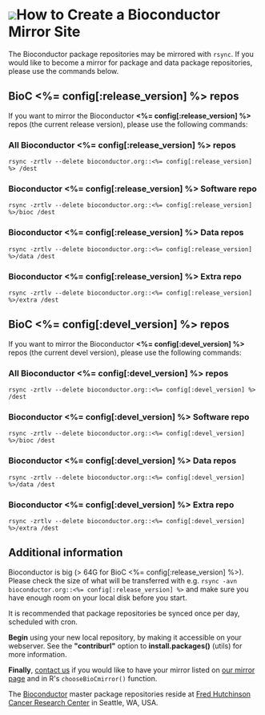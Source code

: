 # ![](/images/icons/magnifier.gif)How to Create a Bioconductor Mirror Site #

The Bioconductor package repositories may be mirrored with `rsync`.  If
you would like to become a mirror for package and data package
repositories, please use the commands below.

## BioC <%= config[:release_version] %> repos ##

If you want to mirror the Bioconductor **<%= config[:release_version] %>** repos (the current
release version), please use the following commands:

### All Bioconductor <%= config[:release_version] %> repos ###

    rsync -zrtlv --delete bioconductor.org::<%= config[:release_version] %> /dest

### Bioconductor <%= config[:release_version] %> Software repo ###

    rsync -zrtlv --delete bioconductor.org::<%= config[:release_version] %>/bioc /dest

### Bioconductor <%= config[:release_version] %> Data repos ###

    rsync -zrtlv --delete bioconductor.org::<%= config[:release_version] %>/data /dest

### Bioconductor <%= config[:release_version] %> Extra repo ###

    rsync -zrtlv --delete bioconductor.org::<%= config[:release_version] %>/extra /dest


## BioC <%= config[:devel_version] %> repos ##

If you want to mirror the Bioconductor **<%= config[:devel_version] %>** repos (the current
devel version), please use the following commands:

### All Bioconductor <%= config[:devel_version] %> repos ###

    rsync -zrtlv --delete bioconductor.org::<%= config[:devel_version] %> /dest

### Bioconductor <%= config[:devel_version] %> Software repo ###

    rsync -zrtlv --delete bioconductor.org::<%= config[:devel_version] %>/bioc /dest

### Bioconductor <%= config[:devel_version] %> Data repos ###

    rsync -zrtlv --delete bioconductor.org::<%= config[:devel_version] %>/data /dest


### Bioconductor <%= config[:devel_version] %> Extra repo ###

    rsync -zrtlv --delete bioconductor.org::<%= config[:devel_version] %>/extra /dest


## Additional information ##

Bioconductor is big (> 64G for BioC <%= config[:release_version] %>). Please check the size of
what will be transferred with e.g. `rsync -avn bioconductor.org::<%= config[:release_version] %>`
and make sure you have enough room on your local disk before you
start.

It is recommended that package repositories be synced once per day,
scheduled with cron.

**Begin** using your new local repository, by making it accessible on
your webserver. See the **"contriburl"** option to
**install.packages()** (utils) for more information.

**Finally**, [contact us](mailto:webmaster@bioconductor.org) if you
would like to have your mirror listed on 
[our mirror page](/about/mirrors/) and in R's
<code>chooseBioCmirror()</code> function.

The [Bioconductor](/) master package repositories reside at [Fred
Hutchinson Cancer Research Center](http://www.fhcrc.org/) in Seattle,
WA, USA.
